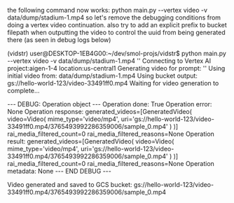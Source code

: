 the following command now works:
python main.py --vertex video -v data/dump/stadium-1.mp4 so let's remove the debugging conditions from doing a vertex video continuation. also try to add an explicit prefix to bucket filepath when outputting the video to control the uuid from being generated there (as seen in debug logs below)

(vidstr) user@DESKTOP-1EB4G00:~/dev/smol-projs/vidstr$ python main.py --vertex video -v data/dump/stadium-1.mp4  '' 
Connecting to Vertex AI project:aigen-1-4
location:us-central1
Generating video for prompt: ''
Using initial video from: data/dump/stadium-1.mp4
Using bucket output: gs://hello-world-123/video-33491ff0.mp4
Waiting for video generation to complete...

--- DEBUG: Operation object ---
Operation done: True
Operation error: None
Operation response: generated_videos=[GeneratedVideo(
  video=Video(
    mime_type='video/mp4',
    uri='gs://hello-world-123/video-33491ff0.mp4/3765493992286359006/sample_0.mp4'
  )
)] rai_media_filtered_count=0 rai_media_filtered_reasons=None
Operation result: generated_videos=[GeneratedVideo(
  video=Video(
    mime_type='video/mp4',
    uri='gs://hello-world-123/video-33491ff0.mp4/3765493992286359006/sample_0.mp4'
  )
)] rai_media_filtered_count=0 rai_media_filtered_reasons=None
Operation metadata: None
--- END DEBUG ---

Video generated and saved to GCS bucket: gs://hello-world-123/video-33491ff0.mp4/3765493992286359006/sample_0.mp4